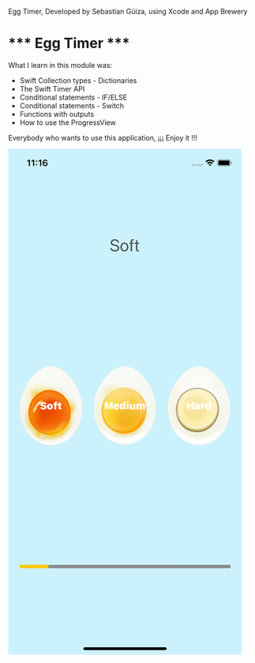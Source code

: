 Egg Timer, Developed by Sebastian Güiza, using Xcode and App Brewery

# *** Egg Timer ***

What I learn in this module was:

* Swift Collection types - Dictionaries
* The Swift Timer API
* Conditional statements - IF/ELSE
* Conditional statements - Switch
* Functions with outputs
* How to use the ProgressView

Everybody who wants to use this application, ¡¡¡ Enjoy it !!!

![Main Screen](EggTimerScreen.png)

